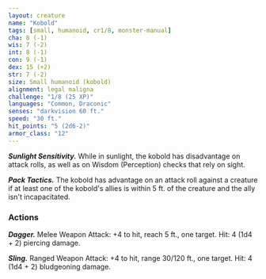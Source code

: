 ```yaml
---
layout: creature
name: "Kobold"
tags: [small, humanoid, cr1/8, monster-manual]
cha: 8 (-1)
wis: 7 (-2)
int: 8 (-1)
con: 9 (-1)
dex: 15 (+2)
str: 7 (-2)
size: Small humanoid (kobold)
alignment: legal maligna
challenge: "1/8 (25 XP)"
languages: "Common, Draconic"
senses: "darkvision 60 ft."
speed: "30 ft."
hit_points: "5 (2d6-2)"
armor_class: "12"
---
```


***Sunlight Sensitivity.*** While in sunlight, the kobold has disadvantage on attack rolls, as well as on Wisdom (Perception) checks that rely on sight.

***Pack Tactics.*** The kobold has advantage on an attack roll against a creature if at least one of the kobold's allies is within 5 ft. of the creature and the ally isn't incapacitated.

### Actions

***Dagger.*** Melee Weapon Attack: +4 to hit, reach 5 ft., one target. Hit: 4 (1d4 + 2) piercing damage.

***Sling.*** Ranged Weapon Attack: +4 to hit, range 30/120 ft., one target. Hit: 4 (1d4 + 2) bludgeoning damage.